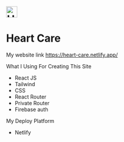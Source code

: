 # <img src="https://heart-care.netlify.app/static/media/hc-logo.9a04d506.png" width="30px" height="30px" alt="Heart Care"/>

<h1>Heart Care</h1>

My website link https://heart-care.netlify.app/

What I Using For Creating This Site

- React JS
- Tailwind
- CSS
- React Router
- Private Router
- Firebase auth

My Deploy Platform

- Netlify
